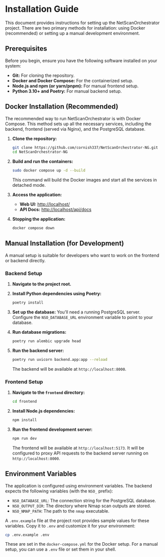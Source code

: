 # Installation Guide

This document provides instructions for setting up the NetScanOrchestrator project. There are two primary methods for installation: using Docker (recommended) or setting up a manual development environment.

## Prerequisites

Before you begin, ensure you have the following software installed on your system:

- **Git:** For cloning the repository.
- **Docker and Docker Compose:** For the containerized setup.
- **Node.js and npm (or yarn/pnpm):** For manual frontend setup.
- **Python 3.10+ and Poetry:** For manual backend setup.

## Docker Installation (Recommended)

The recommended way to run NetScanOrchestrator is with Docker Compose. This method sets up all the necessary services, including the backend, frontend (served via Nginx), and the PostgreSQL database.

1.  **Clone the repository:**
    ```bash
    git clone https://github.com/cornish337/NetScanOrchestrator-NG.git
    cd NetScanOrchestrator-NG
    ```

2.  **Build and run the containers:**
    ```bash
    sudo docker compose up -d --build
    ```
    This command will build the Docker images and start all the services in detached mode.

3.  **Access the application:**
    -   **Web UI:** [http://localhost/](http://localhost/)
    -   **API Docs:** [http://localhost/api/docs](http://localhost/api/docs)

5.  **Stopping the application:**
    ```bash
    docker compose down
    ```

## Manual Installation (for Development)

A manual setup is suitable for developers who want to work on the frontend or backend directly.

### Backend Setup

1.  **Navigate to the project root.**

2.  **Install Python dependencies using Poetry:**
    ```bash
    poetry install
    ```

3.  **Set up the database:**
    You'll need a running PostgreSQL server. Configure the `NSO_DATABASE_URL` environment variable to point to your database.

4.  **Run database migrations:**
    ```bash
    poetry run alembic upgrade head
    ```

5.  **Run the backend server:**
    ```bash
    poetry run uvicorn backend.app:app --reload
    ```
    The backend will be available at `http://localhost:8000`.

### Frontend Setup

1.  **Navigate to the `frontend` directory:**
    ```bash
    cd frontend
    ```

2.  **Install Node.js dependencies:**
    ```bash
    npm install
    ```

3.  **Run the frontend development server:**
    ```bash
    npm run dev
    ```
    The frontend will be available at `http://localhost:5173`. It will be configured to proxy API requests to the backend server running on `http://localhost:8000`.

## Environment Variables

The application is configured using environment variables. The backend expects the following variables (with the `NSO_` prefix):

-   `NSO_DATABASE_URL`: The connection string for the PostgreSQL database.
-   `NSO_OUTPUT_DIR`: The directory where Nmap scan outputs are stored.
-   `NSO_NMAP_PATH`: The path to the `nmap` executable.

A `.env.example` file at the project root provides sample values for these variables. Copy it to `.env` and customize it for your environment:

```bash
cp .env.example .env
```

These are set in the `docker-compose.yml` for the Docker setup. For a manual setup, you can use a `.env` file or set them in your shell.

